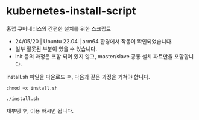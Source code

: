 # kubernetes-install-script
홈랩 쿠버네티스의 간편한 설치를 위한 스크립트
- 24/05/20 | Ubuntu 22.04 | arm64 환경에서 작동이 확인되었습니다.
- 일부 잘못된 부분이 있을 수 있습니다.
- init 등의 과정은 포함 되어 있지 않고, master/slave 공통 설치 파트만을 포함합니다.

install.sh 파일을 다운로드 후, 다음과 같은 과정을 거쳐야 합니다.

```
chmod +x install.sh
```

```
./install.sh
```

재부팅 후, 이용 하시면 됩니다.
